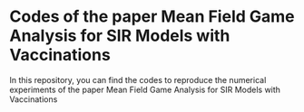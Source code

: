 # Codes of the paper Mean Field Game Analysis for SIR Models with Vaccinations

In this repository, you can find the codes to reproduce the numerical experiments of the paper Mean Field Game Analysis for SIR Models with Vaccinations

